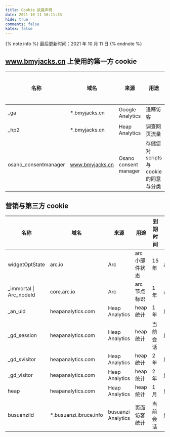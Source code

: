 ```yaml
---
title: Cookie 披露声明
date: 2021-10-11 16:11:33
hide: true
comments: false
katex: false
---
```


{% note info %}
最后更新时间：2021 年 10 月 11 日
{% endnote %}

## www.bmyjacks.cn 上使用的第一方 cookie

| 名称                 | 域名            | 来源                  | 用途                                    | 到期时间   | 第三方隐私政策                                                     |
| -------------------- | --------------- | --------------------- | --------------------------------------- | ---------- | ------------------------------------------------------------------ |
| \_ga                 | \*.bmyjacks.cn  | Google Analytics      | 追踪访客                                | 2 年       | [policies.google.com/privacy](https://policies.google.com/privacy) |
| \_hp2                | \*.bmyjacks.cn  | Heap Analytics        | 调查网页流量                            | 394 天     | [heap.io/privacy](https://heap.io/privacy)                         |
| osano_consentmanager | www.bmyjacks.cn | Osano consent manager | 存储您对 scripts 与 cookie 的同意与分类 | 1 年或永久 | [www.osano.com/legal/privacy](https://www.osano.com/legal/privacy) |

## 营销与第三方 cookie

| 名称                     | 域名                    | 来源               | 用途           | 到期时间 | 第三方隐私政策                             |
| ------------------------ | ----------------------- | ------------------ | -------------- | -------- | ------------------------------------------ |
| widgetOptState           | arc.io                  | Arc                | arc 小部件状态 | 15 年    | [arc.io/about](https://arc.io/about)       |
| \_immortal \| Arc_nodeId | core.arc.io             | Arc                | arc 节点标识   | 1 年     | [arc.io/about](https://arc.io/about)       |
| \_an_uid                 | heapanalytics.com       | Heap Analytics     | heap 统计      | 1 年     | [heap.io/privacy](https://heap.io/privacy) |
| \_gd_session             | heapanalytics.com       | Heap Analytics     | heap 统计      | 当前会话 | [heap.io/privacy](https://heap.io/privacy) |
| \_gd_svisitor            | heapanalytics.com       | Heap Analytics     | heap 统计      | 2 年     | [heap.io/privacy](https://heap.io/privacy) |
| \_gd_visitor             | heapanalytics.com       | Heap Analytics     | heap 统计      | 2 年     | [heap.io/privacy](https://heap.io/privacy) |
| heap                     | heapanalytics.com       | Heap Analytics     | heap 统计      | 1 月     | [heap.io/privacy](https://heap.io/privacy) |
| busuanziId               | \*.busuanzi.ibruce.info | busuanzi Analytics | 页面访客统计   | 当前会话 | [heap.io/privacy](https://heap.io/privacy) |
